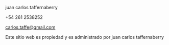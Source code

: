 juan carlos taffernaberry

+54 261 2538252

carlos.taffe@gmail.com

<!---
carlostaffe/carlostaffe is a ✨ special ✨ repository because its `README.md` (this file) appears on your GitHub profile.
You can click the Preview link to take a look at your changes.
--->
Este sitio web es propiedad y es administrado por juan carlos taffernaberry
